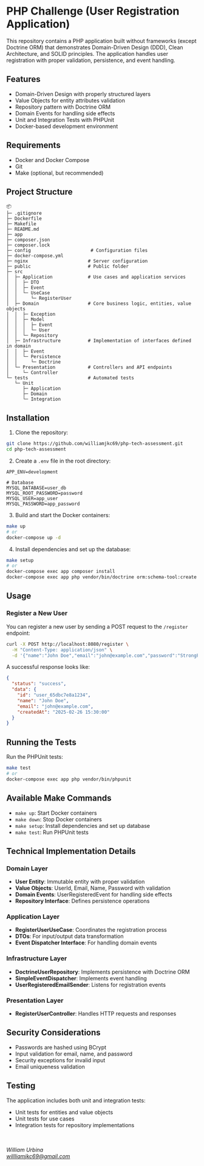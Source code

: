 # PHP Challenge (User Registration Application)

This repository contains a PHP application built without frameworks (except Doctrine ORM) that demonstrates Domain-Driven Design (DDD), Clean Architecture, and SOLID principles. The application handles user registration with proper validation, persistence, and event handling.

## Features

- Domain-Driven Design with properly structured layers
- Value Objects for entity attributes validation
- Repository pattern with Doctrine ORM
- Domain Events for handling side effects
- Unit and Integration Tests with PHPUnit
- Docker-based development environment

## Requirements

- Docker and Docker Compose
- Git
- Make (optional, but recommended)

## Project Structure

```
📦 
├─ .gitignore
├─ Dockerfile
├─ Makefile
├─ README.md
├─ app
├─ composer.json
├─ composer.lock
├─ config                      # Configuration files
├─ docker-compose.yml
├─ nginx                      # Server configuration
├─ public                     # Public folder
├─ src
│  ├─ Application             # Use cases and application services
│  │  ├─ DTO
│  │  ├─ Event
│  │  └─ UseCase
│  │     └─ RegisterUser
│  ├─ Domain                  # Core business logic, entities, value objects
│  │  ├─ Exception
│  │  ├─ Model
│  │  │  ├─ Event
│  │  │  └─ User
│  │  └─ Repository
│  ├─ Infrastructure          # Implementation of interfaces defined in domain
│  │  ├─ Event
│  │  └─ Persistence
│  │     └─ Doctrine
│  └─ Presentation            # Controllers and API endpoints
│     └─ Controller
└─ tests                      # Automated tests
   └─ Unit
      ├─ Application
      ├─ Domain
      └─ Integration
```

## Installation

1. Clone the repository:

```bash
git clone https://github.com/williamjkc69/php-tech-assessment.git
cd php-tech-assessment
```

2. Create a `.env` file in the root directory:

```
APP_ENV=development

# Database
MYSQL_DATABASE=user_db
MYSQL_ROOT_PASSWORD=password
MYSQL_USER=app_user
MYSQL_PASSWORD=app_password
```

3. Build and start the Docker containers:

```bash
make up
# or
docker-compose up -d
```

4. Install dependencies and set up the database:

```bash
make setup
# or
docker-compose exec app composer install
docker-compose exec app php vendor/bin/doctrine orm:schema-tool:create
```

## Usage

### Register a New User

You can register a new user by sending a POST request to the `/register` endpoint:

```bash
curl -X POST http://localhost:8080/register \
  -H "Content-Type: application/json" \
  -d '{"name":"John Doe","email":"john@example.com","password":"StrongP@ss1"}'
```

A successful response looks like:

```json
{
  "status": "success",
  "data": {
    "id": "user_65dbc7e8a1234",
    "name": "John Doe",
    "email": "john@example.com",
    "createdAt": "2025-02-26 15:30:00"
  }
}
```

## Running the Tests

Run the PHPUnit tests:

```bash
make test
# or
docker-compose exec app php vendor/bin/phpunit
```

## Available Make Commands

- `make up`: Start Docker containers
- `make down`: Stop Docker containers
- `make setup`: Install dependencies and set up database
- `make test`: Run PHPUnit tests

## Technical Implementation Details

### Domain Layer

- **User Entity**: Immutable entity with proper validation
- **Value Objects**: UserId, Email, Name, Password with validation
- **Domain Events**: UserRegisteredEvent for handling side effects
- **Repository Interface**: Defines persistence operations

### Application Layer

- **RegisterUserUseCase**: Coordinates the registration process
- **DTOs**: For input/output data transformation
- **Event Dispatcher Interface**: For handling domain events

### Infrastructure Layer

- **DoctrineUserRepository**: Implements persistence with Doctrine ORM
- **SimpleEventDispatcher**: Implements event handling
- **UserRegisteredEmailSender**: Listens for registration events

### Presentation Layer

- **RegisterUserController**: Handles HTTP requests and responses

## Security Considerations

- Passwords are hashed using BCrypt
- Input validation for email, name, and password
- Security exceptions for invalid input
- Email uniqueness validation

## Testing

The application includes both unit and integration tests:

- Unit tests for entities and value objects
- Unit tests for use cases
- Integration tests for repository implementations

\
\
*William Urbina*\
*willliamjkc69@gmail.com*